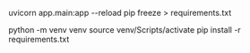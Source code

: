 uvicorn app.main:app --reload
pip freeze > requirements.txt

python -m venv venv
source venv/Scripts/activate
pip install -r requirements.txt

